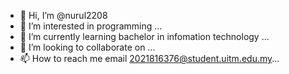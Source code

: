 - 👋 Hi, I’m @nurul2208
- 👀 I’m interested in programming ...
- 🌱 I’m currently learning bachelor in infomation technology  ...
- 💞️ I’m looking to collaborate on ...
- 📫 How to reach me email 2021816376@student.uitm.edu.my...

<!---
nurul2208/nurul2208 is a ✨ special ✨ repository because its `README.md` (this file) appears on your GitHub profile.
You can click the Preview link to take a look at your changes.
--->
